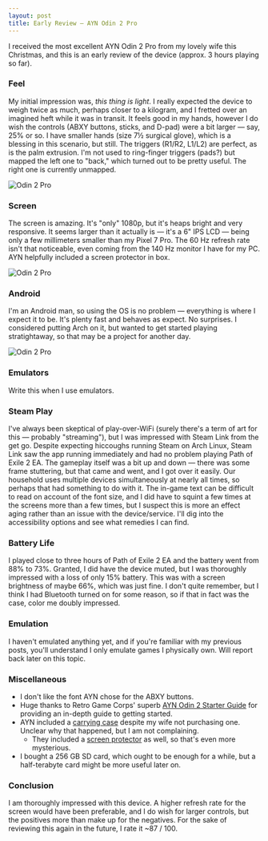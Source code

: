 ```yaml
---  
layout: post  
title: Early Review — AYN Odin 2 Pro 
---
```


I received the most excellent AYN Odin 2 Pro from my lovely wife this Christmas, and this is an early review of the device (approx. 3 hours playing so far).

### Feel

My initial impression was, *this thing is light*. I really expected the device to weigh twice as much, perhaps closer to a kilogram, and I fretted over an imagined heft while it was in transit. It feels good in my hands, however I do wish the controls (ABXY buttons, sticks, and D-pad) were a bit larger — say, 25% or so. I have smaller hands (size 7½ surgical glove), which is a blessing in this scenario, but still. The triggers (R1/R2, L1/L2) are perfect, as is the palm extrusion. I'm not used to ring-finger triggers (pads?) but mapped the left one to "back," which turned out to be pretty useful. The right one is currently unmapped.

![Odin 2 Pro](https://belmead.github.io/blog/images/odin-2-pro-buttons.jpg "Buttons on the Odin 2 Pro")
### Screen

The screen is amazing. It's "only" 1080p, but it's heaps bright and very responsive. It seems larger than it actually is — it's a 6" IPS LCD — being only a few millimeters smaller than my Pixel 7 Pro. The 60 Hz refresh rate isn't that noticeable, even coming from the 140 Hz monitor I have for my PC. AYN helpfully included a screen protector in box.

![Odin 2 Pro](https://belmead.github.io/blog/images/odin-2-pro.jpg "Xenogears on the Odin 2 Pro")
### Android

I'm an Android man, so using the OS is no problem — everything is where I expect it to be. It's plenty fast and behaves as expect. No surprises. I considered putting Arch on it, but wanted to get started playing stratightaway, so that may be a project for another day.

![Odin 2 Pro](https://belmead.github.io/blog/images/odin-2-pro-android.jpg "Android on the Odin 2 Pro")
### Emulators

Write this when I use emulators.

### Steam Play

I've always been skeptical of play-over-WiFi (surely there's a term of art for this — probably "streaming"), but I was impressed with Steam Link from the get go. Despite expecting hiccoughs running Steam on Arch Linux, Steam Link saw the app running immediately and had no problem playing Path of Exile 2 EA. The gameplay itself was a bit up and down — there was some frame stuttering, but that came and went, and I got over it easily. Our household uses multiple devices simultaneously at nearly all times, so perhaps that had something to do with it. The in-game text can be difficult to read on account of the font size, and I did have to squint a few times at the screens more than a few times, but I suspect this is more an effect aging rather than an issue with the device/service. I'll dig into the accessibility options and see what remedies I can find.

### Battery Life

I played close to three hours of Path of Exile 2 EA and the battery went from 88% to 73%. Granted, I did have the device muted, but I was thoroughly impressed with a loss of only 15% battery. This was with a screen brightness of maybe 66%, which was just fine. I don't quite remember, but I think I had Bluetooth turned on for some reason, so if that in fact was the case, color me doubly impressed.

### Emulation

I haven't emulated anything yet, and if you're familiar with my previous posts, you'll understand I only emulate games I physically own. Will report back later on this topic. 

### Miscellaneous

- I don't like the font AYN chose for the ABXY buttons.
- Huge thanks to Retro Game Corps' superb [AYN Odin 2 Starter Guide](https://odysee.com/@retrogamecorps:6/ayn-odin-2-starter-guide:9) for providing an in-depth guide to getting started. 
- AYN included a [carrying case](https://www.ayntec.com/products/odin-2-carrying-case) despite my wife not purchasing one. Unclear why that happened, but I am not complaining.
	- They included a [screen protector](https://www.ayntec.com/products/odin-2-screen-protector) as well, so that's even more mysterious.
- I bought a 256 GB SD card, which ought to be enough for a while, but a half-terabyte card might be more useful later on.

### Conclusion

I am thoroughly impressed with this device. A higher refresh rate for the screen would have been preferable, and I do wish for larger controls, but the positives more than make up for the negatives. For the sake of reviewing this again in the future, I rate it ~87 / 100. 
